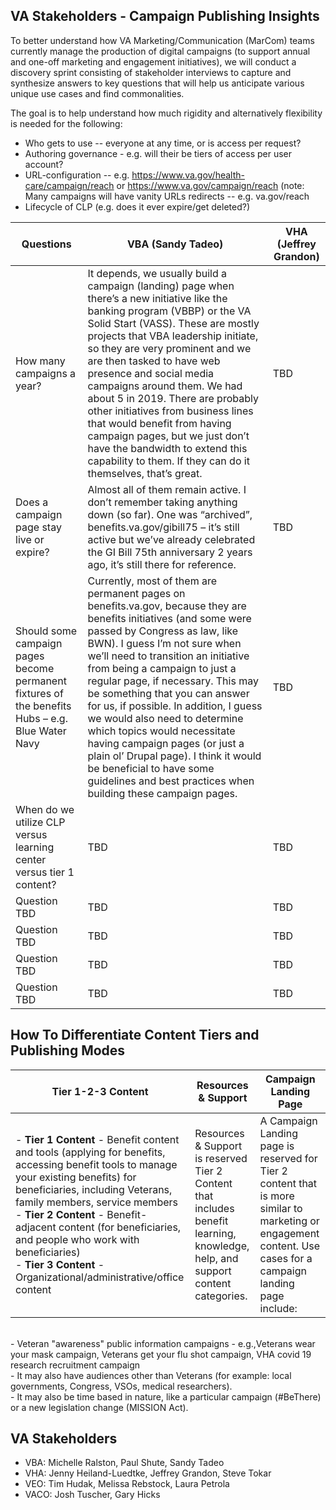## VA Stakeholders - Campaign Publishing Insights

To better understand how VA Marketing/Communication (MarCom) teams currently manage the production of digital campaigns (to support annual and one-off marketing and engagement initiatives), we will conduct a discovery sprint consisting of stakeholder interviews to capture and synthesize answers to key questions that will help us anticipate various unique use cases and find commonalities.

The goal is to help understand how much rigidity and alternatively flexibility is needed for the following:

- Who gets to use -- everyone at any time, or is access per request?
- Authoring governance - e.g. will their be tiers of access per user account?
- URL-configuration -- e.g. https://www.va.gov/health-care/campaign/reach or https://www.va.gov/campaign/reach (note: Many campaigns will have vanity URLs redirects -- e.g. va.gov/reach 
- Lifecycle of CLP (e.g. does it ever expire/get deleted?)

| Questions |VBA (Sandy Tadeo) |VHA (Jeffrey Grandon)|
|--|--|--|
|How many campaigns a year? | It depends, we usually build a campaign (landing) page when there’s a new initiative like the banking program (VBBP) or the VA Solid Start (VASS). These are mostly projects that VBA leadership initiate, so they are very prominent and we are then tasked to have web presence and social media campaigns around them. We had about 5 in 2019. There are probably other initiatives from business lines that would benefit from having campaign pages, but we just don’t have the bandwidth to extend this capability to them. If they can do it themselves, that’s great.| TBD |
|Does a campaign page stay live or expire? |Almost all of them remain active. I don’t remember taking anything down (so far). One was “archived”, benefits.va.gov/gibill75 – it’s  still active but we’ve already celebrated the GI Bill 75th anniversary 2 years ago, it’s still there for reference.  | TBD |
|Should some campaign pages become permanent fixtures of the benefits Hubs – e.g. Blue Water Navy| Currently, most of them are permanent pages on benefits.va.gov, because they are benefits initiatives (and some were passed by Congress as law, like BWN). I guess I’m not sure when we’ll need to transition an initiative from being a campaign to just a regular page, if necessary. This may be something that you can answer for us, if possible. In addition, I guess we would also need to determine which topics would necessitate having campaign pages (or just a plain ol’ Drupal page). I think it would be beneficial to have some guidelines and best practices when building these campaign pages.| TBD |
|When do we utilize CLP versus learning center versus tier 1 content?| TBD | TBD |
|Question TBD| TBD | TBD |
|Question TBD| TBD | TBD |
|Question TBD| TBD | TBD |
|Question TBD| TBD | TBD |


## How To Differentiate Content Tiers and Publishing Modes

| Tier 1-2-3 Content | Resources & Support | Campaign Landing Page |
|--|--|--|
|- **Tier 1 Content** - Benefit content and tools (applying for benefits, accessing benefit tools to manage your existing benefits) for beneficiaries, including Veterans, family members, service members <br> - **Tier 2 Content** - Benefit-adjacent content (for beneficiaries, and people who work with beneficiaries) <br> - **Tier 3 Content** - Organizational/administrative/office content | Resources & Support is reserved Tier 2 Content that includes benefit learning, knowledge, help, and support content categories.| A Campaign Landing page is reserved for Tier 2 content that is more similar to marketing or engagement content.  Use cases for a campaign landing page include:
<br> - Veteran "awareness" public information campaigns - e.g.,Veterans wear your mask campaign, Veterans get your flu shot campaign, VHA covid 19 research recruitment campaign
<br> - It may also have audiences other than Veterans (for example: local governments, Congress, VSOs, medical researchers).
<br> - It may also be time based in nature, like a particular campaign (#BeThere) or a new legislation change (MISSION Act).




## VA Stakeholders

- VBA: Michelle Ralston, Paul Shute, Sandy Tadeo
- VHA: Jenny Heiland-Luedtke, Jeffrey Grandon, Steve Tokar
- VEO: Tim Hudak, Melissa Rebstock, Laura Petrola
- VACO: Josh Tuscher, Gary Hicks



